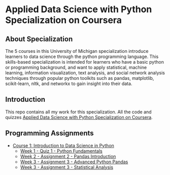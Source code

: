 # Applied Data Science with Python Specialization on Coursera


## About Specialization
The 5 courses in this University of Michigan specialization introduce learners to data science through the python programming language. This skills-based specialization is intended for learners who have a basic python or programming background, and want to apply statistical, machine learning, information visualization, text analysis, and social network analysis techniques through popular python toolkits such as pandas, matplotlib, scikit-learn, nltk, and networkx to gain insight into their data.


## Introduction
This repo contains all my work for this specialization. All the code and quizzes [Applied Data Science with Python Specialization on Coursera](https://www.coursera.org/specializations/data-science-python).

## Programming Assignments

- [Course 1: Introduction to Data Science in Python](Course%201)
  - [Week 1 - Quiz 1 - Python Fundamentals](Course%201/W1%20-%20Python%20Fundamentals/Quiz%201.md)
  - [Week 2 - Assignment 2 - Pandas Introduction](Course%201/W2%20-%20Pandas%20Introduction/Assignment+2.ipynb)
  - [Week 3 - Assignment 3 - Advanced Python Pandas](Course%201/W3%20-%20Advanced%20Python%20Pandas/Assignment+3.ipynb)
  - [Week 3 - Assignment 3 - Statistical Analysis](Course%201/W4%20-%20Statistical%20Analysis/Assignment+4.ipynb)



